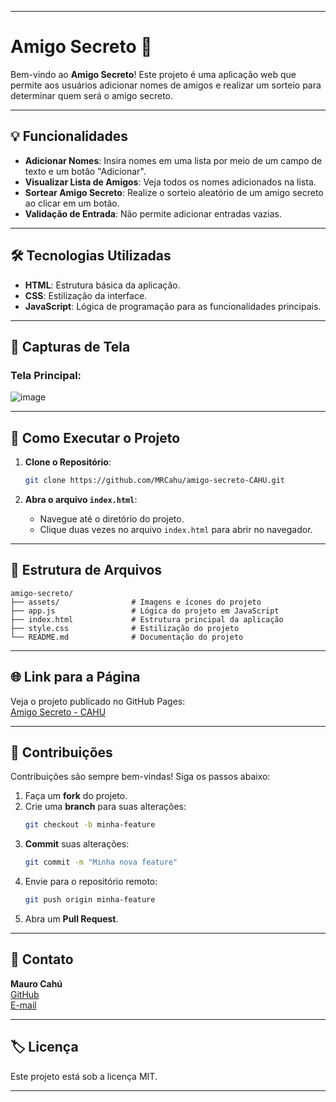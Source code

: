 
---

# Amigo Secreto 🎉

Bem-vindo ao **Amigo Secreto**! Este projeto é uma aplicação web que permite aos usuários adicionar nomes de amigos e realizar um sorteio para determinar quem será o amigo secreto. 

---

## 💡 Funcionalidades

- **Adicionar Nomes**: Insira nomes em uma lista por meio de um campo de texto e um botão "Adicionar".
- **Visualizar Lista de Amigos**: Veja todos os nomes adicionados na lista.
- **Sortear Amigo Secreto**: Realize o sorteio aleatório de um amigo secreto ao clicar em um botão.
- **Validação de Entrada**: Não permite adicionar entradas vazias.

---

## 🛠️ Tecnologias Utilizadas

- **HTML**: Estrutura básica da aplicação.
- **CSS**: Estilização da interface.
- **JavaScript**: Lógica de programação para as funcionalidades principais.

---

## 📸 Capturas de Tela

### Tela Principal:
![image](https://github.com/user-attachments/assets/50ae67e8-9722-4132-9ec4-8cf5fb467efb)

---

## 🚀 Como Executar o Projeto

1. **Clone o Repositório**:
   ```bash
   git clone https://github.com/MRCahu/amigo-secreto-CAHU.git
   ```

2. **Abra o arquivo `index.html`**:
   - Navegue até o diretório do projeto.
   - Clique duas vezes no arquivo `index.html` para abrir no navegador.

---

## 📄 Estrutura de Arquivos

```
amigo-secreto/
├── assets/                # Imagens e ícones do projeto
├── app.js                 # Lógica do projeto em JavaScript
├── index.html             # Estrutura principal da aplicação
├── style.css              # Estilização do projeto
└── README.md              # Documentação do projeto
```

---

## 🌐 Link para a Página

Veja o projeto publicado no GitHub Pages:  
[Amigo Secreto - CAHU](https://mrcahu.github.io/amigo-secreto-CAHU)

---

## 🤝 Contribuições

Contribuições são sempre bem-vindas! Siga os passos abaixo:

1. Faça um **fork** do projeto.
2. Crie uma **branch** para suas alterações:
   ```bash
   git checkout -b minha-feature
   ```
3. **Commit** suas alterações:
   ```bash
   git commit -m "Minha nova feature"
   ```
4. Envie para o repositório remoto:
   ```bash
   git push origin minha-feature
   ```
5. Abra um **Pull Request**.

---

## 📧 Contato

**Mauro Cahú**  
[GitHub](https://github.com/MRCahu)  
[E-mail](mailto:seuemail@example.com)

---

## 🏷️ Licença

Este projeto está sob a licença MIT.

---

